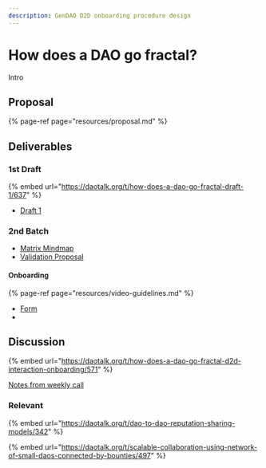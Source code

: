 ```yaml
---
description: GenDAO D2D onboarding procedure design
---
```


# How does a DAO go fractal?

Intro

## Proposal

{% page-ref page="resources/proposal.md" %}

## Deliverables

### 1st Draft

{% embed url="https://daotalk.org/t/how-does-a-dao-go-fractal-draft-1/637" %}

* [Draft 1](https://docs.google.com/document/d/18-OnkV5yI_OSiubcO_b0JWY_jJsweb00bnCAPotkoSA/edit)

### 2nd Batch

* [Matrix Mindmap](https://coggle.it/diagram/XSY_OwIEZdD-_CGJ/t/-)
* [Validation Proposal](https://docs.google.com/document/d/1ZflxQz_VqDDAKk4UoXSMobEAme7N2H2t6Yo_jxoaAdM/edit?usp=sharing)

#### Onboarding

{% page-ref page="resources/video-guidelines.md" %}

* [Form](https://docs.google.com/forms/d/1_ZpLF6b9gUJF2SgqB6sSkKGCa4NGl_Xhj6YjbrAEOm0/edit)
* 


## Discussion

{% embed url="https://daotalk.org/t/how-does-a-dao-go-fractal-d2d-interaction-onboarding/571" %}

[Notes from weekly call](https://docs.google.com/document/d/12VJq1OTKbvHdZN5PAjUuCOKEw31F0BsrOP96M09Y3eI/edit)

### Relevant

{% embed url="https://daotalk.org/t/dao-to-dao-reputation-sharing-models/342" %}

{% embed url="https://daotalk.org/t/scalable-collaboration-using-network-of-small-daos-connected-by-bounties/497" %}







